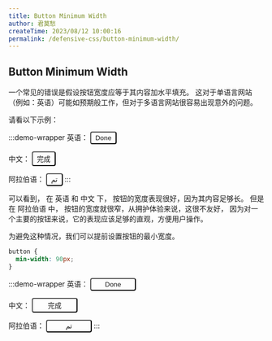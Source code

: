 ```yaml
---
title: Button Minimum Width
author: 君莫愁
createTime: 2023/08/12 10:00:16
permalink: /defensive-css/button-minimum-width/
---
```


## Button Minimum Width

一个常见的错误是假设按钮宽度应等于其内容加水平填充。
这对于单语言网站（例如：英语）可能如预期般工作，但对于多语言网站很容易出现意外的问题。

请看以下示例：

<style scoped>
.btn-width {
  padding: 3px 8px;
  background-color: var(--vp-c-brand-1);
  color: var(--vp-c-white);
  font-weight: 500;
  border-radius: 4px;
}
.btn-width.min {
  min-width: 90px;
}
</style>

:::demo-wrapper
英语：
<button type="button" class="btn-width">Done</button>

中文：
<button type="button" class="btn-width">完成</button>

阿拉伯语：
<button type="button" class="btn-width">تم</button>
:::

可以看到， 在 英语 和 中文 下， 按钮的宽度表现很好，因为其内容足够长。
但是在 阿拉伯语 中， 按钮的宽度就很窄，从拥护体验来说，这很不友好，
因为对一个主要的按钮来说，它的表现应该足够的直观，方便用户操作。

为避免这种情况，我们可以提前设置按钮的最小宽度。

```css
button {
  min-width: 90px;
}
```

:::demo-wrapper
英语：
<button type="button" class="btn-width min">Done</button>

中文：
<button type="button" class="btn-width min">完成</button>

阿拉伯语：
<button type="button" class="btn-width min">تم</button>
:::
